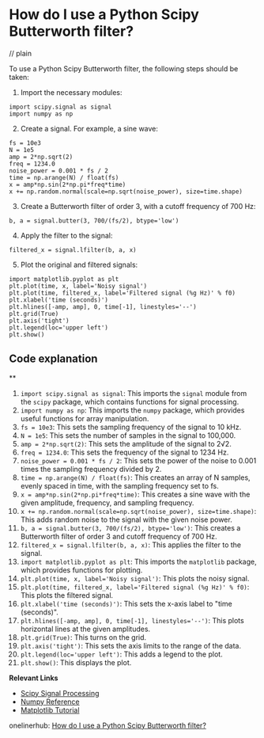 # How do I use a Python Scipy Butterworth filter?
// plain

To use a Python Scipy Butterworth filter, the following steps should be taken:
1. Import the necessary modules:
```
import scipy.signal as signal
import numpy as np
```
2. Create a signal. For example, a sine wave:
```
fs = 10e3
N = 1e5
amp = 2*np.sqrt(2)
freq = 1234.0
noise_power = 0.001 * fs / 2
time = np.arange(N) / float(fs)
x = amp*np.sin(2*np.pi*freq*time)
x += np.random.normal(scale=np.sqrt(noise_power), size=time.shape)
```
3. Create a Butterworth filter of order 3, with a cutoff frequency of 700 Hz:
```
b, a = signal.butter(3, 700/(fs/2), btype='low')
```
4. Apply the filter to the signal:
```
filtered_x = signal.lfilter(b, a, x)
```
5. Plot the original and filtered signals:
```
import matplotlib.pyplot as plt
plt.plot(time, x, label='Noisy signal')
plt.plot(time, filtered_x, label='Filtered signal (%g Hz)' % f0)
plt.xlabel('time (seconds)')
plt.hlines([-amp, amp], 0, time[-1], linestyles='--')
plt.grid(True)
plt.axis('tight')
plt.legend(loc='upper left')
plt.show()
```

## Code explanation
**
1. `import scipy.signal as signal`: This imports the `signal` module from the `scipy` package, which contains functions for signal processing.
2. `import numpy as np`: This imports the `numpy` package, which provides useful functions for array manipulation.
3. `fs = 10e3`: This sets the sampling frequency of the signal to 10 kHz.
4. `N = 1e5`: This sets the number of samples in the signal to 100,000.
5. `amp = 2*np.sqrt(2)`: This sets the amplitude of the signal to 2√2.
6. `freq = 1234.0`: This sets the frequency of the signal to 1234 Hz.
7. `noise_power = 0.001 * fs / 2`: This sets the power of the noise to 0.001 times the sampling frequency divided by 2.
8. `time = np.arange(N) / float(fs)`: This creates an array of N samples, evenly spaced in time, with the sampling frequency set to fs.
9. `x = amp*np.sin(2*np.pi*freq*time)`: This creates a sine wave with the given amplitude, frequency, and sampling frequency.
10. `x += np.random.normal(scale=np.sqrt(noise_power), size=time.shape)`: This adds random noise to the signal with the given noise power.
11. `b, a = signal.butter(3, 700/(fs/2), btype='low')`: This creates a Butterworth filter of order 3 and cutoff frequency of 700 Hz.
12. `filtered_x = signal.lfilter(b, a, x)`: This applies the filter to the signal.
13. `import matplotlib.pyplot as plt`: This imports the `matplotlib` package, which provides functions for plotting.
14. `plt.plot(time, x, label='Noisy signal')`: This plots the noisy signal.
15. `plt.plot(time, filtered_x, label='Filtered signal (%g Hz)' % f0)`: This plots the filtered signal.
16. `plt.xlabel('time (seconds)')`: This sets the x-axis label to "time (seconds)".
17. `plt.hlines([-amp, amp], 0, time[-1], linestyles='--')`: This plots horizontal lines at the given amplitudes.
18. `plt.grid(True)`: This turns on the grid.
19. `plt.axis('tight')`: This sets the axis limits to the range of the data.
20. `plt.legend(loc='upper left')`: This adds a legend to the plot.
21. `plt.show()`: This displays the plot.

**Relevant Links**
- [Scipy Signal Processing](https://docs.scipy.org/doc/scipy/reference/signal.html)
- [Numpy Reference](https://numpy.org/doc/stable/reference/)
- [Matplotlib Tutorial](https://matplotlib.org/tutorials/index.html)

onelinerhub: [How do I use a Python Scipy Butterworth filter?](https://onelinerhub.com/python-scipy/how-do-i-use-a-python-scipy-butterworth-filter)